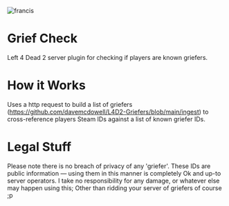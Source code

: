 ![francis](https://github.com/davemcdowell/I-Hate-Griefers/assets/6724005/8209a1fe-21e3-4bd1-a4dc-cfc75c05e794)
# Grief Check
 Left 4 Dead 2 server plugin for checking if players are known griefers.

# How it Works
Uses a http request to build a list of griefers (https://github.com/davemcdowell/L4D2-Griefers/blob/main/ingest) to cross-reference players Steam IDs against a list of known griefer IDs.

# Legal Stuff
Please note there is no breach of privacy of any 'griefer'. These IDs are public information — using them in this manner is completely Ok and up-to server operators.
I take no responsibility for any damage, or whatever else may happen using this; Other than ridding your server of griefers of course ;p
